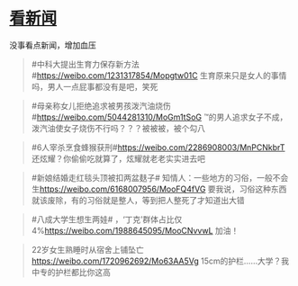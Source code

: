 # [看新闻](https://github.com/noteMay/blog/issues/25)

没事看点新闻，增加血压

> #中科大提出生育力保存新方法#<https://weibo.com/1231317854/Mopgtw01C>
生育原来只是女人的事情吗，男人一点屁事都没有是吧，笑死

> #母亲称女儿拒绝追求被男孩泼汽油烧伤#<https://weibo.com/5044281310/MoGm1tSoG>
™的男人追求女子不成，泼汽油使女子烧伤不行吗？？？被被被，被个勾八

> #6人宰杀烹食蜂猴获刑#<https://weibo.com/2286908003/MnPCNkbrT>
还炫耀？你偷偷吃就算了，炫耀就老老实实进去吧

> #新娘结婚走红毯头顶被扣两盆麸子# 知情人：一些地方的习俗，一般不会生<https://weibo.com/6168007956/MooFQ4fVG>
要我说，习俗这种东西就该废除，有的习俗就是整人，等到把人整死了才知道出大错

> #八成大学生想生两娃# ，‘丁克’群体占比仅4%<https://weibo.com/1988645095/MooCNvvwL>
加油！

> 22岁女生熟睡时从宿舍上铺坠亡<https://weibo.com/1720962692/Mo63AA5Vg>
15cm的护栏……大学？我中专的护栏都比你这高